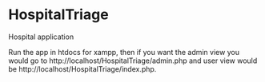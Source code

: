 # HospitalTriage
Hospital application


Run the app in htdocs for xampp, then if you want the admin view you would go to http://localhost/HospitalTriage/admin.php and user view would be http://localhost/HospitalTriage/index.php.
